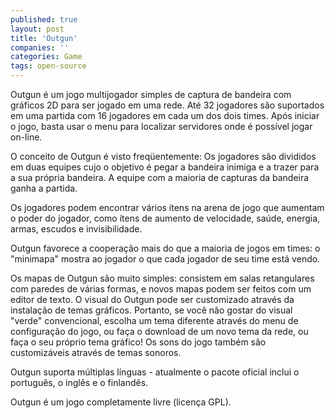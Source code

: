 ```yaml
---
published: true
layout: post
title: 'Outgun'
companies: ''
categories: Game
tags: open-source
---
```

Outgun é um jogo multijogador simples de captura de bandeira com gráficos 2D para ser jogado em uma rede. Até 32 jogadores são suportados em uma partida com 16 jogadores em cada um dos dois times. Após iniciar o jogo, basta usar o menu para localizar servidores onde é possível jogar on-line.

O conceito de Outgun é visto freqüentemente: Os jogadores são divididos em duas equipes cujo o objetivo é pegar a bandeira inimiga e a trazer para a sua própria bandeira. A equipe com a maioria de capturas da bandeira ganha a partida.




Os jogadores podem encontrar vários ítens na arena de jogo que aumentam o poder do jogador, como ítens de aumento de velocidade, saúde, energia, armas, escudos e invisibilidade.

Outgun favorece a cooperação mais do que a maioria de jogos em times: o "minimapa" mostra ao jogador o que cada jogador de seu time está vendo.



Os mapas de Outgun são muito simples: consistem em salas retangulares com paredes de várias formas, e novos mapas podem ser feitos com um editor de texto. O visual do Outgun pode ser customizado através da instalação de temas gráficos. Portanto, se você não gostar do visual
"verde" convencional, escolha um tema diferente através do menu de configuração do jogo, ou faça o download de um novo tema da rede, ou faça o seu próprio tema gráfico! Os sons do jogo também são customizáveis através de temas sonoros.

Outgun suporta múltiplas línguas - atualmente o pacote oficial inclui o português, o inglês e o finlandês.

Outgun é um jogo completamente livre (licença GPL).


